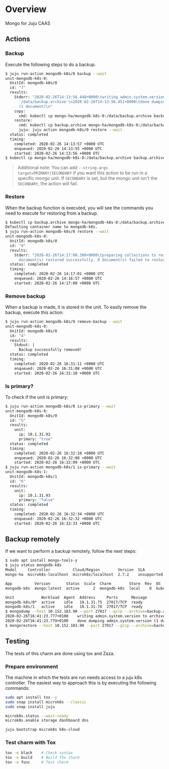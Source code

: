 <!-- Copyright 2021 Canonical Ltd.

Licensed under the Apache License, Version 2.0 (the "License"); you may
not use this file except in compliance with the License. You may obtain
a copy of the License at

        http://www.apache.org/licenses/LICENSE-2.0

Unless required by applicable law or agreed to in writing, software
distributed under the License is distributed on an "AS IS" BASIS, WITHOUT
WARRANTIES OR CONDITIONS OF ANY KIND, either express or implied. See the
License for the specific language governing permissions and limitations
under the License.

For those usages not covered by the Apache License, Version 2.0 please
contact: legal@canonical.com

To get in touch with the maintainers, please contact:
osm-charmers@lists.launchpad.net -->

# Overview

Mongo for Juju CAAS

## Actions

### Backup

Execute the following steps to do a backup.

```bash
$ juju run-action mongodb-k8s/0 backup --wait
unit-mongodb-k8s-0:
  UnitId: mongodb-k8s/0
  id: "7"
  results:
    Stderr: "2020-02-26T14:13:56.448+0000\twriting admin.system.version to archive
      '/data/backup.archive'\n2020-02-26T14:13:56.451+0000\tdone dumping admin.system.version
      (1 document)\n"
    copy:
      cmd: kubectl cp mongo-ha/mongodb-k8s-0:/data/backup.archive backup.archive
    restore:
      cmd: kubectl cp backup.archive mongo-ha/mongodb-k8s-0:/data/backup.archive
      juju: juju action mongodb-k8s/0 restore --wait
  status: completed
  timing:
    completed: 2020-02-26 14:13:57 +0000 UTC
    enqueued: 2020-02-26 14:13:55 +0000 UTC
    started: 2020-02-26 14:13:56 +0000 UTC
$ kubectl cp mongo-ha/mongodb-k8s-0:/data/backup.archive backup.archive
```

> Additional note: You can add `--string-args target=PRIMARY|SECONDARY` if you want this action to be run in a specific mongo unit. If `SECONDARY` is set, but the mongo unit isn't the `SECONDARY`, the action will fail.

### Restore

When the backup function is executed, you will see the commands you need to execute for restoring from a backup.

```bash
$ kubectl cp backup.archive mongo-ha/mongodb-k8s-0:/data/backup.archive
Defaulting container name to mongodb-k8s.
$ juju run-action mongodb-k8s/0 restore --wait
unit-mongodb-k8s-0:
  UnitId: mongodb-k8s/0
  id: "8"
  results:
    Stderr: "2020-02-26T14:17:00.300+0000\tpreparing collections to restore from\n2020-02-26T14:17:00.312+0000\t0
      document(s) restored successfully. 0 document(s) failed to restore.\n"
  status: completed
  timing:
    completed: 2020-02-26 14:17:01 +0000 UTC
    enqueued: 2020-02-26 14:16:57 +0000 UTC
    started: 2020-02-26 14:17:00 +0000 UTC
```

### Remove backup

When a backup is made, it is stored in the unit. To easily remove the backup, execute this action:

```bash
$ juju run-action mongodb-k8s/0 remove-backup --wait
unit-mongodb-k8s-0:
  UnitId: mongodb-k8s/0
  id: "4"
  results:
    Stdout: |
      Backup successfully removed!
  status: completed
  timing:
    completed: 2020-02-26 16:31:11 +0000 UTC
    enqueued: 2020-02-26 16:31:08 +0000 UTC
    started: 2020-02-26 16:31:10 +0000 UTC
```

### Is primary?

To check if the unit is primary:

```bash
$ juju run-action mongodb-k8s/0 is-primary --wait
unit-mongodb-k8s-0:
  UnitId: mongodb-k8s/0
  id: "5"
  results:
    unit:
      ip: 10.1.31.92
      primary: "true"
  status: completed
  timing:
    completed: 2020-02-26 16:32:10 +0000 UTC
    enqueued: 2020-02-26 16:32:08 +0000 UTC
    started: 2020-02-26 16:32:09 +0000 UTC
$ juju run-action mongodb-k8s/1 is-primary --wait
unit-mongodb-k8s-1:
  UnitId: mongodb-k8s/1
  id: "6"
  results:
    unit:
      ip: 10.1.31.93
      primary: "false"
  status: completed
  timing:
    completed: 2020-02-26 16:32:34 +0000 UTC
    enqueued: 2020-02-26 16:32:32 +0000 UTC
    started: 2020-02-26 16:32:33 +0000 UTC
```

## Backup remotely

If we want to perform a backup remotely, follow the next steps:

```bash
$ sudo apt install mongo-tools-y
$ juju status mongodb-k8s
Model     Controller          Cloud/Region        Version  SLA          Timestamp
mongo-ha  microk8s-localhost  microk8s/localhost  2.7.2    unsupported  16:26:02+01:00

App          Version       Status  Scale  Charm        Store  Rev  OS          Address        Notes
mongodb-k8s  mongo:latest  active      2  mongodb-k8s  local    0  kubernetes  10.152.183.90  

Unit            Workload  Agent  Address     Ports      Message
mongodb-k8s/0*  active    idle   10.1.31.75  27017/TCP  ready
mongodb-k8s/1   active    idle   10.1.31.76  27017/TCP  ready
$ mongodump --host 10.152.183.90 --port 27017 --gzip --archive=backup.archive --forceTableScan
2020-02-26T16:41:23.777+0100    writing admin.system.version to archive 'backup.archive'
2020-02-26T16:41:23.779+0100    done dumping admin.system.version (1 document)
$ mongorestore --host 10.152.183.90 --port 27017 --gzip --archive=backup.archive
```

## Testing

The tests of this charm are done using tox and Zaza.

### Prepare environment

The machine in which the tests are run needs access to a juju k8s controller. The easiest way to approach this is by executing the following commands:

```bash
sudo apt install tox -y
sudo snap install microk8s --classic
sudo snap install juju

microk8s.status --wait-ready
microk8s.enable storage dashboard dns

juju bootstrap microk8s k8s-cloud
```

### Test charm with Tox

```bash
tox -e black    # Check syntax
tox -e build    # Build the charm
tox -e func     # Test charm
```

